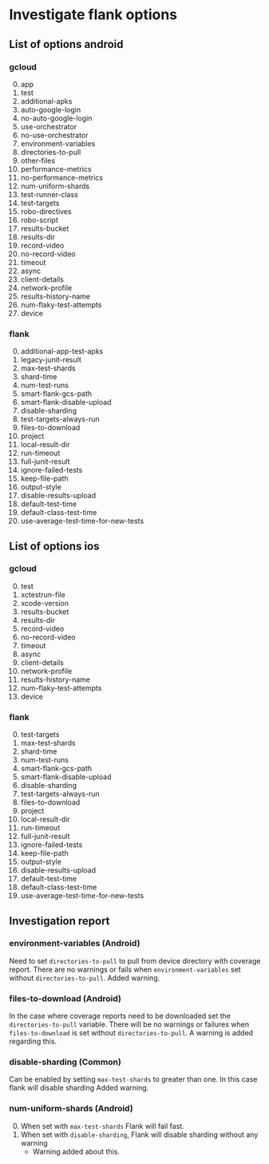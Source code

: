 # Investigate flank options

## List of options android

### gcloud

0. app
1. test
2. additional-apks
3. auto-google-login
4. no-auto-google-login
5. use-orchestrator
6. no-use-orchestrator
7. environment-variables
8. directories-to-pull
9. other-files
10. performance-metrics
11. no-performance-metrics
12. num-uniform-shards
13. test-runner-class
14. test-targets
15. robo-directives
16. robo-script
17. results-bucket
18. results-dir
19. record-video
20. no-record-video
21. timeout
22. async
23. client-details
24. network-profile
25. results-history-name
26. num-flaky-test-attempts
27. device

### flank

0. additional-app-test-apks
1. legacy-junit-result
2. max-test-shards
3. shard-time
4. num-test-runs
5. smart-flank-gcs-path
6. smart-flank-disable-upload
7. disable-sharding
8. test-targets-always-run
9. files-to-download
10. project
11. local-result-dir
12. run-timeout
13. full-junit-result
14. ignore-failed-tests
15. keep-file-path
16. output-style
17. disable-results-upload
18. default-test-time
19. default-class-test-time
20. use-average-test-time-for-new-tests

## List of options ios

### gcloud

0. test
1. xctestrun-file
2. xcode-version
3. results-bucket
4. results-dir
5. record-video
6. no-record-video
7. timeout
8. async
9. client-details
10. network-profile
11. results-history-name
12. num-flaky-test-attempts
13. device

### flank

0. test-targets
1. max-test-shards
2. shard-time
3. num-test-runs
4. smart-flank-gcs-path
5. smart-flank-disable-upload
6. disable-sharding
7. test-targets-always-run
8. files-to-download
9. project
10. local-result-dir
11. run-timeout
12. full-junit-result
13. ignore-failed-tests
14. keep-file-path
15. output-style
16. disable-results-upload
17. default-test-time
18. default-class-test-time
19. use-average-test-time-for-new-tests

## Investigation report

### environment-variables (Android)

Need to set ```directories-to-pull``` to pull from device directory with coverage report.
There are no warnings or fails when ```environment-variables``` set without ```directories-to-pull```.
Added warning.

### files-to-download (Android)

In the case where coverage reports need to be downloaded set the ```directories-to-pull``` variable.
There will be no warnings or failures when ```files-to-download``` is set without ```directories-to-pull```.
A warning is added regarding this.

### disable-sharding (Common)

Can be enabled by setting ```max-test-shards``` to greater than one. In this case flank will disable sharding
Added warning.

### num-uniform-shards (Android)

0. When set with ```max-test-shards``` Flank will fail fast.
1. When set with ```disable-sharding```, Flank will disable sharding without any warning
   - Warning added about this.
